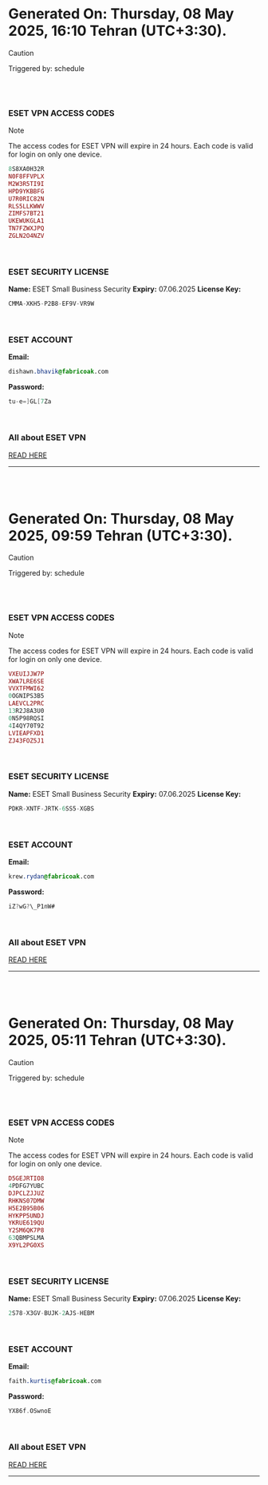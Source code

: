 # Generated On: Thursday, 08 May 2025, 16:10 Tehran (UTC+3:30).

> [!CAUTION]
> Triggered by: schedule

<br><br>

### ESET VPN ACCESS CODES

> [!NOTE]
> The access codes for ESET VPN will expire in 24 hours.
> Each code is valid for login on only one device.

```ruby
8S8XA0H32R
N0F8FFVPLX
M2W3R5TI9I
HPD9YKBBFG
U7R0RIC82N
RLS5LLKWWV
ZIMFS7BT21
UKEWUKGLA1
TN7FZWXJPQ
ZGLN2O4NZV
```

<br>

### ESET SECURITY LICENSE

**Name:** ESET Small Business Security
**Expiry:** 07.06.2025
**License Key:**

```POV-Ray SDL
CMMA-XKH5-P2B8-EF9V-VR9W
```

<br>

### ESET ACCOUNT

**Email:**

```CSS
dishawn.bhavik@fabricoak.com
```

**Password:**

```POV-Ray SDL
tu-e=]GL[7Za
```

<br>

### All about ESET VPN

[READ HERE](https://t.me/F_NiREvil/2113)

---

<br><br>

# Generated On: Thursday, 08 May 2025, 09:59 Tehran (UTC+3:30).

> [!CAUTION]
> Triggered by: schedule

<br><br>

### ESET VPN ACCESS CODES

> [!NOTE]
> The access codes for ESET VPN will expire in 24 hours.
> Each code is valid for login on only one device.

```ruby
VXEUIJJW7P
XWA7LRE6SE
VVXTFMWI62
0OGNIPS3B5
LAEVCL2PRC
13R2J8A3U0
0N5P98RQSI
4I4QY70T92
LVIEAPFXD1
ZJ43FOZ5J1
```

<br>

### ESET SECURITY LICENSE

**Name:** ESET Small Business Security
**Expiry:** 07.06.2025
**License Key:**

```POV-Ray SDL
PDKR-XNTF-JRTK-6SS5-XGBS
```

<br>

### ESET ACCOUNT

**Email:**

```CSS
krew.rydan@fabricoak.com
```

**Password:**

```POV-Ray SDL
iZ?wG?\_P1nW#
```

<br>

### All about ESET VPN

[READ HERE](https://t.me/F_NiREvil/2113)

---

<br><br>

# Generated On: Thursday, 08 May 2025, 05:11 Tehran (UTC+3:30).

> [!CAUTION]
> Triggered by: schedule

<br><br>

### ESET VPN ACCESS CODES

> [!NOTE]
> The access codes for ESET VPN will expire in 24 hours.
> Each code is valid for login on only one device.

```ruby
D5GEJRTIO8
4PDFG7YUBC
DJPCLZJJUZ
RHKNS07DMW
H5E2B95B06
HYKPP5UNDJ
YKRUE619QU
Y2SM6QK7P8
63QBMPSLMA
X9YL2PG0XS
```

<br>

### ESET SECURITY LICENSE

**Name:** ESET Small Business Security
**Expiry:** 07.06.2025
**License Key:**

```POV-Ray SDL
2S78-X3GV-BUJK-2AJS-HEBM
```

<br>

### ESET ACCOUNT

**Email:**

```CSS
faith.kurtis@fabricoak.com
```

**Password:**

```POV-Ray SDL
YX86f.OSwnoE
```

<br>

### All about ESET VPN

[READ HERE](https://t.me/F_NiREvil/2113)

---

<br><br>

